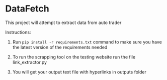 # DataFetch

This project will attempt to extract data from auto trader


Instructions: 

1. Run `pip install -r requirements.txt`  command to make sure you have the latest version of the requirements needed

2. To run the scrapping tool on the testing website run the file link_extractor.py

3. You will get your output text file with hyperlinks in outputs folder


